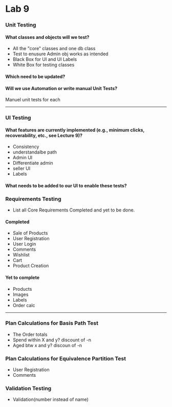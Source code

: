 # Lab 9

### Unit Testing
#### What classes and objects will we test?
- All the "core" classes and one db class
- Test to enusure Admin obj works as intended
- Black Box for UI and UI Labels
- White Box for testing classes
#### Which need to be updated?

#### Will we use Automation or write manual Unit Tests?
Manuel unit tests for each


---

### UI Testing
#### What features are currently implemented (e.g., minimum clicks, recoverability, etc., see Lecture 9)?
- Consistency
- understandalbe path
- Admin UI
- Differentiate admin 
- seller UI 
- Labels
#### What needs to be added to our UI to enable these tests?



### Requirements Testing
- List all Core Requirements Completed and yet to be done.
#### Completed
- Sale of Products
- User Registration
- User Login
- Comments
- Wishlist
- Cart
- Product Creation
#### Yet to complete
- Products
- Images
- Labels
- Order calc

---

### Plan Calculations for Basis Path Test
- The Order totals
- Spend within X and y? discount of -n
- Aged btw x and y? discoun of -n

### Plan Calculations for Equivalence Partition Test
- User Registration
- Comments

### Validation Testing
- Validation(number instead of name)